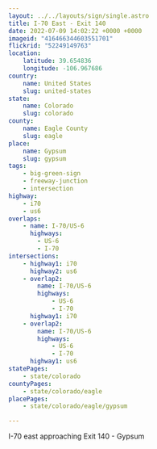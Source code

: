 ```yaml
---
layout: ../../layouts/sign/single.astro
title: I-70 East - Exit 140
date: 2022-07-09 14:02:22 +0000 +0000
imageid: "416466344603551701"
flickrid: "52249149763"
location:
    latitude: 39.654836
    longitude: -106.967686
country:
    name: United States
    slug: united-states
state:
    name: Colorado
    slug: colorado
county:
    name: Eagle County
    slug: eagle
place:
    name: Gypsum
    slug: gypsum
tags:
    - big-green-sign
    - freeway-junction
    - intersection
highway:
    - i70
    - us6
overlaps:
    - name: I-70/US-6
      highways:
        - US-6
        - I-70
intersections:
    - highway1: i70
      highway2: us6
    - overlap2:
        name: I-70/US-6
        highways:
            - US-6
            - I-70
      highway1: i70
    - overlap2:
        name: I-70/US-6
        highways:
            - US-6
            - I-70
      highway1: us6
statePages:
    - state/colorado
countyPages:
    - state/colorado/eagle
placePages:
    - state/colorado/eagle/gypsum

---
```

I-70 east approaching Exit 140 - Gypsum